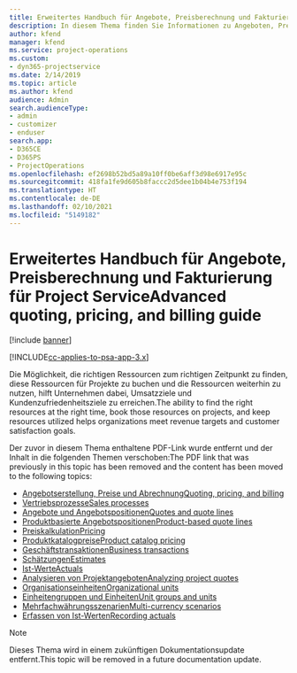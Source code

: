 ```yaml
---
title: Erweitertes Handbuch für Angebote, Preisberechnung und Fakturierung
description: In diesem Thema finden Sie Informationen zu Angeboten, Preisen und Abrechnungen in Project Service Automation.
author: kfend
manager: kfend
ms.service: project-operations
ms.custom:
- dyn365-projectservice
ms.date: 2/14/2019
ms.topic: article
ms.author: kfend
audience: Admin
search.audienceType:
- admin
- customizer
- enduser
search.app:
- D365CE
- D365PS
- ProjectOperations
ms.openlocfilehash: ef2698b52bd5a89a10ff0be6aff3d98e6917e95c
ms.sourcegitcommit: 418fa1fe9d605b8faccc2d5dee1b04b4e753f194
ms.translationtype: HT
ms.contentlocale: de-DE
ms.lasthandoff: 02/10/2021
ms.locfileid: "5149182"
---
```

# <a name="advanced-quoting-pricing-and-billing-guide"></a><span data-ttu-id="6436d-103">Erweitertes Handbuch für Angebote, Preisberechnung und Fakturierung für Project Service</span><span class="sxs-lookup"><span data-stu-id="6436d-103">Advanced quoting, pricing, and billing guide</span></span>

[!include [banner](../../includes/psa-now-project-operations.md)]

[!INCLUDE[cc-applies-to-psa-app-3.x](../../includes/cc-applies-to-psa-app-3x.md)]

<span data-ttu-id="6436d-104">Die Möglichkeit, die richtigen Ressourcen zum richtigen Zeitpunkt zu finden, diese Ressourcen für Projekte zu buchen und die Ressourcen weiterhin zu nutzen, hilft Unternehmen dabei, Umsatzziele und Kundenzufriedenheitsziele zu erreichen.</span><span class="sxs-lookup"><span data-stu-id="6436d-104">The ability to find the right resources at the right time, book those resources on projects, and keep resources utilized helps organizations meet revenue targets and customer satisfaction goals.</span></span> 

<span data-ttu-id="6436d-105">Der zuvor in diesem Thema enthaltene PDF-Link wurde entfernt und der Inhalt in die folgenden Themen verschoben:</span><span class="sxs-lookup"><span data-stu-id="6436d-105">The PDF link that was previously in this topic has been removed and the content has been moved to the following topics:</span></span>

- [<span data-ttu-id="6436d-106">Angebotserstellung, Preise und Abrechnung</span><span class="sxs-lookup"><span data-stu-id="6436d-106">Quoting, pricing, and billing</span></span>](../quote-bill-price.md)
- [<span data-ttu-id="6436d-107">Vertriebsprozesse</span><span class="sxs-lookup"><span data-stu-id="6436d-107">Sales processes</span></span>](../basic-sales-process.md)
- [<span data-ttu-id="6436d-108">Angebote und Angebotspositionen</span><span class="sxs-lookup"><span data-stu-id="6436d-108">Quotes and quote lines</span></span>](../basic-quote-lines.md)
- [<span data-ttu-id="6436d-109">Produktbasierte Angebotspositionen</span><span class="sxs-lookup"><span data-stu-id="6436d-109">Product-based quote lines</span></span>](../product-based-quote-lines.md)
- [<span data-ttu-id="6436d-110">Preiskalkulation</span><span class="sxs-lookup"><span data-stu-id="6436d-110">Pricing</span></span>](../basic-pricing.md)
- [<span data-ttu-id="6436d-111">Produktkatalogpreise</span><span class="sxs-lookup"><span data-stu-id="6436d-111">Product catalog pricing</span></span>](../product-catalog-pricing.md)
- [<span data-ttu-id="6436d-112">Geschäftstransaktionen</span><span class="sxs-lookup"><span data-stu-id="6436d-112">Business transactions</span></span>](../basic-business-transactions.md)
- [<span data-ttu-id="6436d-113">Schätzungen</span><span class="sxs-lookup"><span data-stu-id="6436d-113">Estimates</span></span>](../estimates.md)
- [<span data-ttu-id="6436d-114">Ist-Werte</span><span class="sxs-lookup"><span data-stu-id="6436d-114">Actuals</span></span>](../actuals.md)
- [<span data-ttu-id="6436d-115">Analysieren von Projektangeboten</span><span class="sxs-lookup"><span data-stu-id="6436d-115">Analyzing project quotes</span></span>](../basic-analyzing-quotes.md)
- [<span data-ttu-id="6436d-116">Organisationseinheiten</span><span class="sxs-lookup"><span data-stu-id="6436d-116">Organizational units</span></span>](../advanced-organizational.md)
- [<span data-ttu-id="6436d-117">Einheitengruppen und Einheiten</span><span class="sxs-lookup"><span data-stu-id="6436d-117">Unit groups and units</span></span>](../advanced-units.md)
- [<span data-ttu-id="6436d-118">Mehrfachwährungsszenarien</span><span class="sxs-lookup"><span data-stu-id="6436d-118">Multi-currency scenarios</span></span>](../advanced-currency.md)
- [<span data-ttu-id="6436d-119">Erfassen von Ist-Werten</span><span class="sxs-lookup"><span data-stu-id="6436d-119">Recording actuals</span></span>](../advanced-actuals.md)

> [!NOTE]
> <span data-ttu-id="6436d-120">Dieses Thema wird in einem zukünftigen Dokumentationsupdate entfernt.</span><span class="sxs-lookup"><span data-stu-id="6436d-120">This topic will be removed in a future documentation update.</span></span> 
